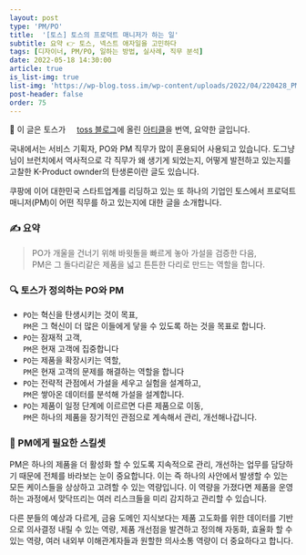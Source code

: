 ```yaml
---
layout: post
type: 'PM/PO'
title:  '[토스] 토스의 프로덕트 매니저가 하는 일'
subtitle: 요약 👉 토스, 넥스트 애자일을 고민하다
tags: [디자이너, PM/PO, 일하는 방법, 실사례, 직무 분석]
date: 2022-05-18 14:30:00
article: true
is_list-img: true
list-img: 'https://wp-blog.toss.im/wp-content/uploads/2022/04/220428_PM_1.jpg'
post-header: false
order: 75
---
```


<p class="text-gray">
 🔗 이 글은 토스가 <a href='https://blog.toss.im/article' target='blank' rel='nofollow' id='outlink1' onclick='clickedOutlink(outlink1)'><img src='https://www.google.com/s2/favicons?sz=64&domain=https://blog.toss.im/article' style='display:inline; height: 1em; position: relative; bottom: -2px; margin-right: 2px;'>toss 블로그</a>에 올린 <a href='https://blog.toss.im/article/next-agile-with-pm' target='blank' rel='nofollow' id='outlink2' onclick='clickedOutlink(outlink2)'>아티클</a>을 번역, 요약한 글입니다.
</p>

국내에서는 서비스 기획자, PO와 PM 직무가 많이 혼용되어 사용되고 있습니다. 도그냥님이 브런치에서 역사적으로 각 직무가 왜 생기게 되었는지, 어떻게 발전하고 있는지를 고찰한 K-Product ownder의 탄생론이란 글도 있습니다.

쿠팡에 이어 대한민국 스타트업계를 리딩하고 있는 또 하나의 기업인 토스에서 프로덕트 매니저(PM)이 어떤 직무를 하고 있는지에 대한 글을 소개합니다.

### ✍️ 요약

> PO가 개울을 건너기 위해 바윗돌을 빠르게 놓아 가설을 검증한 다음,  
> PM은 그 돌다리같은 제품을 넓고 튼튼한 다리로 만드는 역할을 합니다.

### 🔍 토스가 정의하는 PO와 PM

- `PO`는 혁신을 탄생시키는 것이 목표,  
  `PM`은 그 혁신이 더 많은 이들에게 닿을 수 있도록 하는 것을 목표로 합니다.
- `PO`는 잠재적 고객,  
  `PM`은 현재 고객에 집중합니다
- `PO`는 제품을 확장시키는 역할,  
  `PM`은 현재 고객의 문제를 해결하는 역할을 합니다
- `PO`는 전략적 관점에서 가설을 세우고 실험을 설계하고,  
  `PM`은 쌓아온 데이터를 분석해 가설을 설계합니다.
- `PO`는 제품이 일정 단계에 이르르면 다른 제품으로 이동,  
  `PM`은 하나의 제품을 장기적인 관점으로 계속해서 관리, 개선해나갑니다.

### 💪 PM에게 필요한 스킬셋

PM은 하나의 제품을 더 활성화 할 수 있도록 지속적으로 관리, 개선하는 업무를 담당하기 때문에 전체를 바라보는 눈이 중요합니다. 이는 즉 하나의 사안에서 발생할 수 있는 모든 케이스들을 상상하고 고려할 수 있는 역량입니다. 이 역량을 가졌다면 제품을 운영하는 과정에서 맞닥뜨리는 여러 리스크들을 미리 감지하고 관리할 수 있습니다.

다른 분들의 예상과 다르게, 금융 도메인 지식보다는 제품 고도화를 위한 데이터를 기반으로 의사결정 내릴 수 있는 역량, 제품 개선점을 발견하고 정의해 자동화, 효율화 할 수 있는 역량, 여러 내외부 이해관계자들과 원할한 의사소통 역량이 더 중요하다고 합니다.